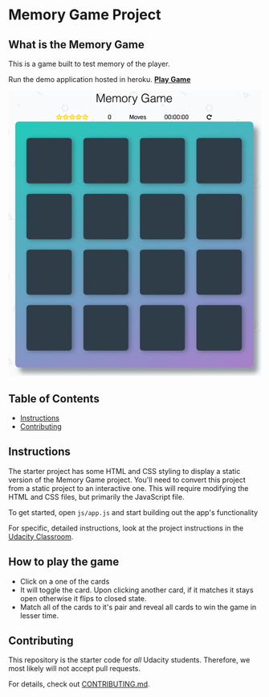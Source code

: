 # Memory Game Project

## What is the Memory Game
This is a game built to test memory of the player.

Run the demo application hosted in heroku.
**[Play Game](https://udacity-memory-game.herokuapp.com/)**

![snippet](img/game-screenshot.png)

## Table of Contents

* [Instructions](#instructions)
* [Contributing](#contributing)

## Instructions

The starter project has some HTML and CSS styling to display a static version of the Memory Game project. You'll need to convert this project from a static project to an interactive one. This will require modifying the HTML and CSS files, but primarily the JavaScript file.

To get started, open `js/app.js` and start building out the app's functionality

For specific, detailed instructions, look at the project instructions in the [Udacity Classroom](https://classroom.udacity.com/me).

## How to play the game
* Click on a one of the cards
* It will toggle the card. Upon clicking another card, if it matches it stays open otherwise it flips to closed state.
* Match all of the cards to it's pair and reveal all cards to win the game in lesser time.

## Contributing

This repository is the starter code for _all_ Udacity students. Therefore, we most likely will not accept pull requests.

For details, check out [CONTRIBUTING.md](CONTRIBUTING.md).

